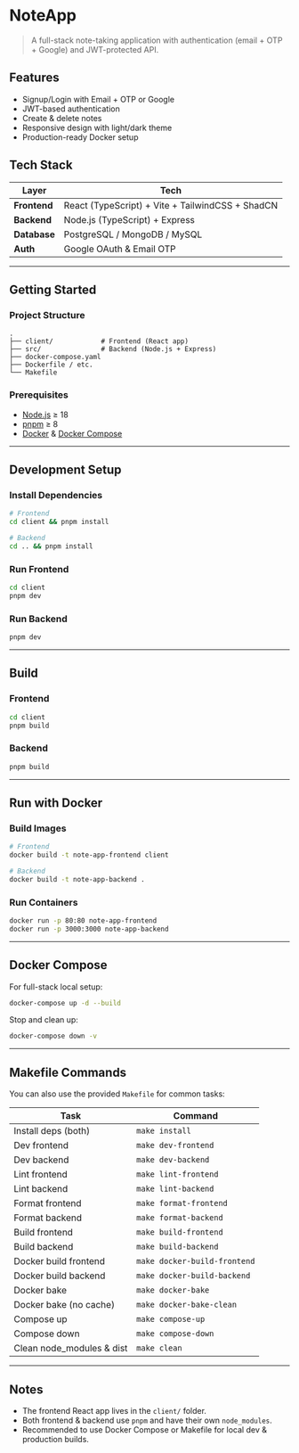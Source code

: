 # NoteApp

> A full-stack note-taking application with authentication (email + OTP + Google) and JWT-protected API.

## Features

* Signup/Login with Email + OTP or Google
* JWT-based authentication
* Create & delete notes
* Responsive design with light/dark theme
* Production-ready Docker setup

## Tech Stack

| Layer        | Tech                                             |
| ------------ | ------------------------------------------------ |
| **Frontend** | React (TypeScript) + Vite + TailwindCSS + ShadCN |
| **Backend**  | Node.js (TypeScript) + Express                   |
| **Database** | PostgreSQL / MongoDB / MySQL                     |
| **Auth**     | Google OAuth & Email OTP                         |

---

## Getting Started

### Project Structure

```
.
├── client/            # Frontend (React app)
├── src/               # Backend (Node.js + Express)
├── docker-compose.yaml
├── Dockerfile / etc.
└── Makefile
```

### Prerequisites

* [Node.js](https://nodejs.org/) ≥ 18
* [pnpm](https://pnpm.io/) ≥ 8
* [Docker](https://www.docker.com/) & [Docker Compose](https://docs.docker.com/compose/)

---

## Development Setup

### Install Dependencies

```bash
# Frontend
cd client && pnpm install

# Backend
cd .. && pnpm install
```

### Run Frontend

```bash
cd client
pnpm dev
```

### Run Backend

```bash
pnpm dev
```
---

## Build

### Frontend

```bash
cd client
pnpm build
```

### Backend

```bash
pnpm build
```

---

## Run with Docker

### Build Images

```bash
# Frontend
docker build -t note-app-frontend client

# Backend
docker build -t note-app-backend .
```

### Run Containers

```bash
docker run -p 80:80 note-app-frontend
docker run -p 3000:3000 note-app-backend
```

---

## Docker Compose

For full-stack local setup:

```bash
docker-compose up -d --build
```

Stop and clean up:

```bash
docker-compose down -v
```

---

## Makefile Commands

You can also use the provided `Makefile` for common tasks:

| Task                       | Command                      |
| -------------------------- | ---------------------------- |
| Install deps (both)        | `make install`               |
| Dev frontend               | `make dev-frontend`          |
| Dev backend                | `make dev-backend`           |
| Lint frontend              | `make lint-frontend`         |
| Lint backend               | `make lint-backend`          |
| Format frontend            | `make format-frontend`       |
| Format backend             | `make format-backend`        |
| Build frontend             | `make build-frontend`        |
| Build backend              | `make build-backend`         |
| Docker build frontend      | `make docker-build-frontend` |
| Docker build backend       | `make docker-build-backend`  |
| Docker bake                | `make docker-bake`           |
| Docker bake (no cache)     | `make docker-bake-clean`     |
| Compose up                 | `make compose-up`            |
| Compose down               | `make compose-down`          |
| Clean node\_modules & dist | `make clean`                 |

---

## Notes

* The frontend React app lives in the `client/` folder.
* Both frontend & backend use `pnpm` and have their own `node_modules`.
* Recommended to use Docker Compose or Makefile for local dev & production builds.


